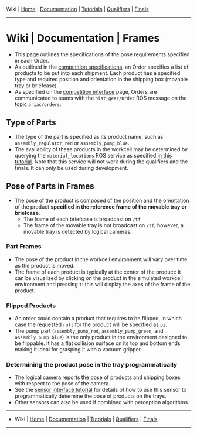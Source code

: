 Wiki | [Home](../../README.md) | [Documentation](../documentation/documentation.md) | [Tutorials](../tutorials/tutorials.md) | [Qualifiers](../qualifiers/qualifier.md) | [Finals](../finals/finals.md)

-------------------------------------------------


# Wiki | Documentation | Frames

- This page outlines the specifications of the pose requirements specified in each Order.
- As outlined in the [competition specifications](competition_specifications.md#Order), an Order specifies a list of products to be put into each shipment. Each product has a specified type and required position and orientation in the shipping box (movable tray or briefcase).
- As specified on the [competition interface](competition_interface_documentation.md) page, Orders are communicated to teams with the `nist_gear/Order` ROS message on the topic `ariac/orders`.

## Type of Parts

- The type of the part is specified as its product name, such as `assembly_regulator_red` or `assembly_pump_blue`.
- The availability of these products in the workcell may be determined by querying the `material_locations` ROS service as specified [in this tutorial](../tutorials/gear_interface.md). Note that this service will not work during the qualifiers and the finals. It can only be used during development.

## Pose of Parts in Frames

- The pose of the product is composed of the position and the orientation of the product **specified in the reference frame of the movable tray or briefcase**.
  - The frame of each briefcase is broadcast on `/tf`
  - The frame of the movable tray is not broadcast on `/tf`, however, a movable tray is detected by logical cameras.


### Part Frames

- The pose of the product in the workcell environment will vary over time as the product is moved.
- The frame of each product is typically at the center of the product: it can be visualized by clicking on the product in the simulated workcell environment and pressing `t`: this will display the axes of the frame of the product.

### Flipped Products

- An order could contain a product that requires to be flipped, in which case the requested `roll` for the product will be specified as `pi`. 
- The pump part (`assembly_pump_red`, `assembly_pump_green`, and `assembly_pump_blue`)  is the only product in the environment designed to be flippable. It has a flat collision surface on its top and bottom ends making it ideal for grasping it with a vacuum gripper. 


### Determining the product pose in the tray programmatically

- The logical camera reports the pose of products and shipping boxes with respect to the pose of the camera.
- See the [sensor interface tutorial](../tutorials/sensor_interface.md) for details of how to use this sensor to programmatically determine the pose of products on the trays.
- Other sensors can also be used if combined with perception algorithms.

-------------------------------------------------
- Wiki | [Home](../../README.md) | [Documentation](../documentation/documentation.md) | [Tutorials](../tutorials/tutorials.md) | [Qualifiers](../qualifiers/qualifier.md) | [Finals](../finals/finals.md)

-------------------------------------------------
